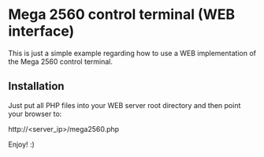 Mega 2560 control terminal (WEB interface)
==========================================

This is just a simple example regarding how to use a WEB implementation
of the Mega 2560 control terminal.

Installation
------------

Just put all PHP files into your WEB server root directory and then
point your browser to:

   http://<server_ip>/mega2560.php

Enjoy! :)
